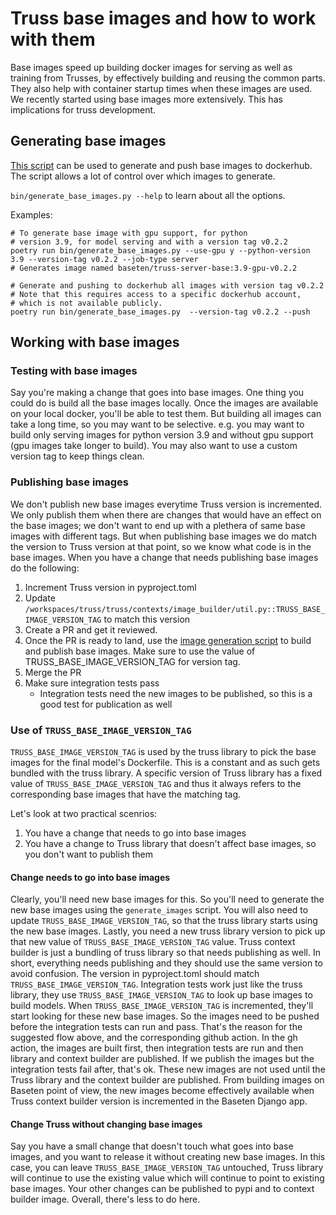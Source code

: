 # Truss base images and how to work with them

Base images speed up building docker images for serving as well as training from
Trusses, by effectively building and reusing the common parts. They also help
with container startup times when these images are used. We recently started
using base images more extensively. This has implications for truss development.

## Generating base images
[This script](../../bin/generate_base_images.py) can be used to generate and push
base images to dockerhub. The script allows a lot of control over which images
to generate.

```bin/generate_base_images.py --help``` to learn about all the options.

Examples:
```
# To generate base image with gpu support, for python
# version 3.9, for model serving and with a version tag v0.2.2
poetry run bin/generate_base_images.py --use-gpu y --python-version 3.9 --version-tag v0.2.2 --job-type server
# Generates image named baseten/truss-server-base:3.9-gpu-v0.2.2
```

```
# Generate and pushing to dockerhub all images with version tag v0.2.2
# Note that this requires access to a specific dockerhub account,
# which is not available publicly.
poetry run bin/generate_base_images.py  --version-tag v0.2.2 --push
```

## Working with base images

### Testing with base images
Say you're making a change that goes into base images.
One thing you could do is build all the base images locally. Once
the images are available on your local docker, you'll be able to test them. But
building all images can take a long time, so you may want to be selective. e.g.
you may want to build only serving images for python version 3.9 and without gpu
support (gpu images take longer to build). You may also want to use a custom
version tag to keep things clean.

### Publishing base images
We don't publish new base images everytime Truss version is incremented. We only
publish them when there are changes that would have an effect on the base
images; we don't want to end up with a plethera of same base images with
different tags. But when publishing base images we do match the version to Truss
version at that point, so we know what code is in the base images. When you have
a change that needs publishing base images do the following:

1. Increment Truss version in pyproject.toml
2. Update
   `/workspaces/truss/truss/contexts/image_builder/util.py::TRUSS_BASE_IMAGE_VERSION_TAG`
   to match this version
3. Create a PR and get it reviewed.
4. Once the PR is ready to land, use the [image generation script](../../bin/generate_base_images.py)
   to build and publish base images. Make sure to use the value of TRUSS_BASE_IMAGE_VERSION_TAG
   for version tag.
5. Merge the PR
6. Make sure integration tests pass
    - Integration tests need the new images to be published, so this is a good
      test for publication as well
      
### Use of `TRUSS_BASE_IMAGE_VERSION_TAG`
`TRUSS_BASE_IMAGE_VERSION_TAG` is used by the truss library to pick the base images for
the final model's Dockerfile. This is a constant and as such gets bundled with the truss
library. A specific version of Truss library has a fixed value of `TRUSS_BASE_IMAGE_VERSION_TAG`
and thus it always refers to the corresponding base images that have the matching tag.

Let's look at two practical scenrios:
1. You have a change that needs to go into base images
2. You have a change to Truss library that doesn't affect base images, so you don't want to publish them

#### Change needs to go into base images
Clearly, you'll need new base images for this. So you'll need to generate the new base images using
the `generate_images` script. You will also need to update `TRUSS_BASE_IMAGE_VERSION_TAG`, so that the truss
library starts using the new base images. Lastly, you need a new truss library version to pick up that
new value of `TRUSS_BASE_IMAGE_VERSION_TAG` value. Truss context builder is just a bundling of truss library
so that needs publishing as well. In short, everything needs publishing and they should use the same version
to avoid confusion. The version in pyproject.toml should match `TRUSS_BASE_IMAGE_VERSION_TAG`.
Integration tests work just like the truss library, they use `TRUSS_BASE_IMAGE_VERSION_TAG` to look up base images
to build models. When `TRUSS_BASE_IMAGE_VERSION_TAG` is incremented, they'll start looking for these
new base images. So the images need to be pushed before the integration tests can run and pass. That's
the reason for the suggested flow above, and the corresponding github action. In the gh action, the 
images are built first, then integration tests are run and then library and context builder are published.
If we publish the images but the integration tests fail after, that's ok. These new images are not used 
until the Truss library and the context builder are published. 
From building images on Baseten point of view, the new images become effectively available when Truss context builder
version is incremented in the Baseten Django app.

#### Change Truss without changing base images
Say you have a small change that doesn't touch what goes into base images, and you want to release it
without creating new base images. In this case, you can leave `TRUSS_BASE_IMAGE_VERSION_TAG` untouched, Truss
library will continue to use the existing value which will continue to point to existing base images.
Your other changes can be published to pypi and to context builder image. Overall, there's less to do here.
